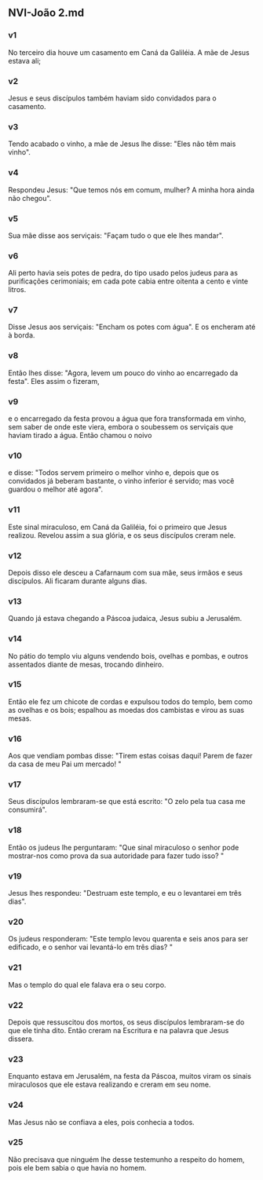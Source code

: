 ## NVI-João 2.md
### v1
 No terceiro dia houve um casamento em Caná da Galiléia. A mãe de Jesus estava ali;
### v2
 Jesus e seus discípulos também haviam sido convidados para o casamento.
### v3
 Tendo acabado o vinho, a mãe de Jesus lhe disse: "Eles não têm mais vinho".
### v4
 Respondeu Jesus: "Que temos nós em comum, mulher? A minha hora ainda não chegou".
### v5
 Sua mãe disse aos serviçais: "Façam tudo o que ele lhes mandar".
### v6
 Ali perto havia seis potes de pedra, do tipo usado pelos judeus para as purificações cerimoniais; em cada pote cabia entre oitenta a cento e vinte litros.
### v7
 Disse Jesus aos serviçais: "Encham os potes com água". E os encheram até à borda.
### v8
 Então lhes disse: "Agora, levem um pouco do vinho ao encarregado da festa". Eles assim o fizeram,
### v9
 e o encarregado da festa provou a água que fora transformada em vinho, sem saber de onde este viera, embora o soubessem os serviçais que haviam tirado a água. Então chamou o noivo
### v10
 e disse: "Todos servem primeiro o melhor vinho e, depois que os convidados já beberam bastante, o vinho inferior é servido; mas você guardou o melhor até agora".
### v11
 Este sinal miraculoso, em Caná da Galiléia, foi o primeiro que Jesus realizou. Revelou assim a sua glória, e os seus discípulos creram nele.
### v12
 Depois disso ele desceu a Cafarnaum com sua mãe, seus irmãos e seus discípulos. Ali ficaram durante alguns dias.
### v13
 Quando já estava chegando a Páscoa judaica, Jesus subiu a Jerusalém.
### v14
 No pátio do templo viu alguns vendendo bois, ovelhas e pombas, e outros assentados diante de mesas, trocando dinheiro.
### v15
 Então ele fez um chicote de cordas e expulsou todos do templo, bem como as ovelhas e os bois; espalhou as moedas dos cambistas e virou as suas mesas.
### v16
 Aos que vendiam pombas disse: "Tirem estas coisas daqui! Parem de fazer da casa de meu Pai um mercado! "
### v17
 Seus discípulos lembraram-se que está escrito: "O zelo pela tua casa me consumirá".
### v18
 Então os judeus lhe perguntaram: "Que sinal miraculoso o senhor pode mostrar-nos como prova da sua autoridade para fazer tudo isso? "
### v19
 Jesus lhes respondeu: "Destruam este templo, e eu o levantarei em três dias".
### v20
 Os judeus responderam: "Este templo levou quarenta e seis anos para ser edificado, e o senhor vai levantá-lo em três dias? "
### v21
 Mas o templo do qual ele falava era o seu corpo.
### v22
 Depois que ressuscitou dos mortos, os seus discípulos lembraram-se do que ele tinha dito. Então creram na Escritura e na palavra que Jesus dissera.
### v23
 Enquanto estava em Jerusalém, na festa da Páscoa, muitos viram os sinais miraculosos que ele estava realizando e creram em seu nome.
### v24
 Mas Jesus não se confiava a eles, pois conhecia a todos.
### v25
 Não precisava que ninguém lhe desse testemunho a respeito do homem, pois ele bem sabia o que havia no homem.
